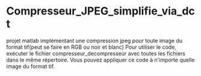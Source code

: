 # Compresseur_JPEG_simplifie_via_dct
projet matlab implémentant une compression jpeg pour toute image du format tif(peut se faire en RGB ou noir et blanc)
Pour utiliser le code, exécuter le fichier compresseur_decompresseur avec toutes les fichiers dans le même répertoire. Vous pouvez appliquer ce code à n'importe quelle image du
format tif.
